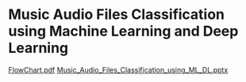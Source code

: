 # Music Audio Files Classification using Machine Learning and Deep Learning
[FlowChart.pdf](https://github.com/user-attachments/files/16703419/FlowChart.pdf)
[Music_Audio_Files_Classification_using_ML_DL.pptx](https://github.com/user-attachments/files/16703451/Music_Audio_Files_Classification_using_ML_DL.pptx)
